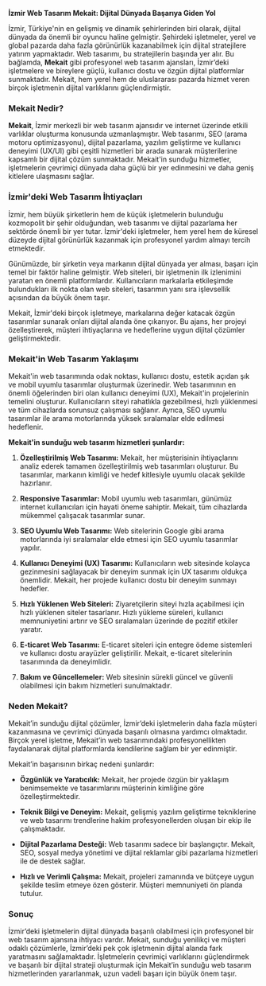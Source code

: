 **İzmir Web Tasarım Mekait: Dijital Dünyada Başarıya Giden Yol**

İzmir, Türkiye'nin en gelişmiş ve dinamik şehirlerinden biri olarak, dijital dünyada da önemli bir oyuncu haline gelmiştir. Şehirdeki işletmeler, yerel ve global pazarda daha fazla görünürlük kazanabilmek için dijital stratejilere yatırım yapmaktadır. Web tasarımı, bu stratejilerin başında yer alır. Bu bağlamda, **Mekait** gibi profesyonel web tasarım ajansları, İzmir’deki işletmelere ve bireylere güçlü, kullanıcı dostu ve özgün dijital platformlar sunmaktadır. Mekait, hem yerel hem de uluslararası pazarda hizmet veren birçok işletmenin dijital varlıklarını güçlendirmiştir.

### Mekait Nedir?

**Mekait**, İzmir merkezli bir web tasarım ajansıdır ve internet üzerinde etkili varlıklar oluşturma konusunda uzmanlaşmıştır. Web tasarımı, SEO (arama motoru optimizasyonu), dijital pazarlama, yazılım geliştirme ve kullanıcı deneyimi (UX/UI) gibi çeşitli hizmetleri bir arada sunarak müşterilerine kapsamlı bir dijital çözüm sunmaktadır. Mekait'in sunduğu hizmetler, işletmelerin çevrimiçi dünyada daha güçlü bir yer edinmesini ve daha geniş kitlelere ulaşmasını sağlar.

### İzmir'deki Web Tasarım İhtiyaçları

İzmir, hem büyük şirketlerin hem de küçük işletmelerin bulunduğu kozmopolit bir şehir olduğundan, web tasarımı ve dijital pazarlama her sektörde önemli bir yer tutar. İzmir'deki işletmeler, hem yerel hem de küresel düzeyde dijital görünürlük kazanmak için profesyonel yardım almayı tercih etmektedir.

Günümüzde, bir şirketin veya markanın dijital dünyada yer alması, başarı için temel bir faktör haline gelmiştir. Web siteleri, bir işletmenin ilk izlenimini yaratan en önemli platformlardır. Kullanıcıların markalarla etkileşimde bulundukları ilk nokta olan web siteleri, tasarımın yanı sıra işlevsellik açısından da büyük önem taşır.

Mekait, İzmir'deki birçok işletmeye, markalarına değer katacak özgün tasarımlar sunarak onları dijital alanda öne çıkarıyor. Bu ajans, her projeyi özelleştirerek, müşteri ihtiyaçlarına ve hedeflerine uygun dijital çözümler geliştirmektedir.

### Mekait'in Web Tasarım Yaklaşımı

Mekait'in web tasarımında odak noktası, kullanıcı dostu, estetik açıdan şık ve mobil uyumlu tasarımlar oluşturmak üzerinedir. Web tasarımının en önemli öğelerinden biri olan kullanıcı deneyimi (UX), Mekait'in projelerinin temelini oluşturur. Kullanıcıların siteyi rahatlıkla gezebilmesi, hızlı yüklenmesi ve tüm cihazlarda sorunsuz çalışması sağlanır. Ayrıca, SEO uyumlu tasarımlar ile arama motorlarında yüksek sıralamalar elde edilmesi hedeflenir.

**Mekait'in sunduğu web tasarım hizmetleri şunlardır:**

1. **Özelleştirilmiş Web Tasarımı:** Mekait, her müşterisinin ihtiyaçlarını analiz ederek tamamen özelleştirilmiş web tasarımları oluşturur. Bu tasarımlar, markanın kimliği ve hedef kitlesiyle uyumlu olacak şekilde hazırlanır.
  
2. **Responsive Tasarımlar:** Mobil uyumlu web tasarımları, günümüz internet kullanıcıları için hayati öneme sahiptir. Mekait, tüm cihazlarda mükemmel çalışacak tasarımlar sunar.

3. **SEO Uyumlu Web Tasarımı:** Web sitelerinin Google gibi arama motorlarında iyi sıralamalar elde etmesi için SEO uyumlu tasarımlar yapılır.

4. **Kullanıcı Deneyimi (UX) Tasarımı:** Kullanıcıların web sitesinde kolayca gezinmesini sağlayacak bir deneyim sunmak için UX tasarımı oldukça önemlidir. Mekait, her projede kullanıcı dostu bir deneyim sunmayı hedefler.

5. **Hızlı Yüklenen Web Siteleri:** Ziyaretçilerin siteyi hızla açabilmesi için hızlı yüklenen siteler tasarlanır. Hızlı yükleme süreleri, kullanıcı memnuniyetini artırır ve SEO sıralamaları üzerinde de pozitif etkiler yaratır.

6. **E-ticaret Web Tasarımı:** E-ticaret siteleri için entegre ödeme sistemleri ve kullanıcı dostu arayüzler geliştirilir. Mekait, e-ticaret sitelerinin tasarımında da deneyimlidir.

7. **Bakım ve Güncellemeler:** Web sitesinin sürekli güncel ve güvenli olabilmesi için bakım hizmetleri sunulmaktadır.

### Neden Mekait?

Mekait’in sunduğu dijital çözümler, İzmir’deki işletmelerin daha fazla müşteri kazanmasına ve çevrimiçi dünyada başarılı olmasına yardımcı olmaktadır. Birçok yerel işletme, Mekait’in web tasarımındaki profesyonellikten faydalanarak dijital platformlarda kendilerine sağlam bir yer edinmiştir.

Mekait’in başarısının birkaç nedeni şunlardır:

- **Özgünlük ve Yaratıcılık:** Mekait, her projede özgün bir yaklaşım benimsemekte ve tasarımlarını müşterinin kimliğine göre özelleştirmektedir.
  
- **Teknik Bilgi ve Deneyim:** Mekait, gelişmiş yazılım geliştirme tekniklerine ve web tasarımı trendlerine hakim profesyonellerden oluşan bir ekip ile çalışmaktadır.

- **Dijital Pazarlama Desteği:** Web tasarımı sadece bir başlangıçtır. Mekait, SEO, sosyal medya yönetimi ve dijital reklamlar gibi pazarlama hizmetleri ile de destek sağlar.

- **Hızlı ve Verimli Çalışma:** Mekait, projeleri zamanında ve bütçeye uygun şekilde teslim etmeye özen gösterir. Müşteri memnuniyeti ön planda tutulur.

### Sonuç

İzmir’deki işletmelerin dijital dünyada başarılı olabilmesi için profesyonel bir web tasarım ajansına ihtiyacı vardır. Mekait, sunduğu yenilikçi ve müşteri odaklı çözümlerle, İzmir’deki pek çok işletmenin dijital alanda fark yaratmasını sağlamaktadır. İşletmelerin çevrimiçi varlıklarını güçlendirmek ve başarılı bir dijital strateji oluşturmak için Mekait’in sunduğu web tasarım hizmetlerinden yararlanmak, uzun vadeli başarı için büyük önem taşır.
